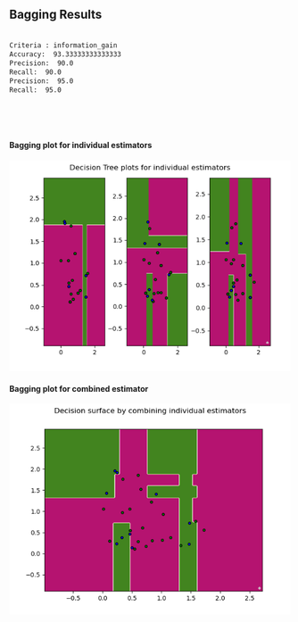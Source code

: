 
## Bagging Results

<pre>
<code>
Criteria : information_gain
Accuracy:  93.33333333333333
Precision:  90.0
Recall:  90.0
Precision:  95.0
Recall:  95.0

</pre>
</code>

#### Bagging plot for individual estimators
![](./figures/bagging_ind.png)

#### Bagging plot for combined estimator
![](./figures/bagging_comb.png)